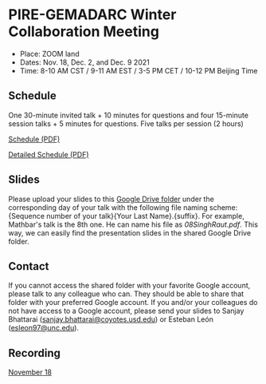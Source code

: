 # PIRE-GEMADARC Winter Collaboration Meeting

- Place: ZOOM land
- Dates: Nov. 18, Dec. 2, and Dec. 9 2021
- Time: 8-10 AM CST / 9-11 AM EST / 3-5 PM CET / 10-12 PM Beijing Time

## Schedule

One 30-minute invited talk + 10 minutes for questions and four 15-minute session talks + 5 minutes for questions.
Five talks per session (2 hours)

[Schedule (PDF)](https://drive.google.com/file/d/1-qm2yq7yPrl-EN9KuBHunbUiQIp-k_eM/view?usp=sharing)

[Detailed Schedule (PDF)](https://drive.google.com/file/d/1eYLIIZHlD7Q5A0eMFrjg6EZX9ICqRN0D/view?usp=sharing)

## Slides

Please upload your slides to this [Google Drive folder](https://drive.google.com/drive/folders/1I2yQfuuc4_6dPu5WBeAM2q7LfOPbDOks?usp=sharing) under the corresponding day of your talk with the following file naming scheme: {Sequence number of your talk}{Your Last Name}.{suffix}. For example, Mathbar's talk is the 8th one. He can name his file as *08SinghRaut.pdf*. This way, we can easily find the presentation slides in the shared Google Drive folder.

## Contact

If you cannot access the shared folder with your favorite Google account, please talk to any colleague who can. They should be able to share that folder with your preferred Google account. If you and/or your colleagues do not have access to a Google account, please send your slides to Sanjay Bhattarai (sanjay.bhattarai@coyotes.usd.edu) or Esteban León (esleon97@unc.edu). 

## Recording

[November 18](https://drive.google.com/file/d/1juzu6KJcUimaFvOIpmnghC1n-RiGU2Kb/view?usp=sharing)
